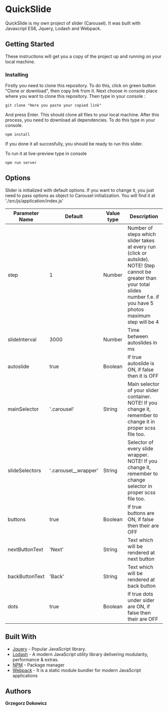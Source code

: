 # QuickSlide

QuickSlide is my own project of slider (Carousel). It was built with Javascript ES6, Jquery, Lodash and Webpack.

## Getting Started

These instructions will get you a copy of the project up and running on your local machine.

### Installing

Firstly you need to clone this repository. To do this, click on green button "Clone or download", then copy link from it.
Next choose in console place where you want to clone this repository.
Then type in your console : 

```
git clone "Here you paste your copied link"
```

And press Enter. This should clone all files to your local machine. 
After this process, you need to download all dependencies. To do this type in your console. 

```
npm install
```

If you done it all succesfully, you should be ready to run this slider. 

To run it at live-preview type in console
```
npm run server
```

## Options

Slider is initialized with default options. If you want to change it, you just need to pass options as object to Carousel initialization. You will find it at './src/js/application/index.js'

| Parameter Name  | Default | Value type | Description |
| ------------- | ------------- | ------------- | ------------- |
| step  | 1  | Number  | Number of steps which slider takes at every run (click or autslide). NOTE! Step cannot be greater than your total slides number f.e. if you have 5 photos maximum step will be 4  |
| slideInterval | 3000  | Number  | Time between autoslides in ms |
| autoslide  | true  | Boolean  | If true autoslide is ON, if false then it is OFF |
| mainSelector  | '.carousel'  | String  | Main selector of your slider container. NOTE! If you change it, remember to change it in proper scss file too. |
| slideSelectors  | '.carousel__wrapper'  | String  | Selector of every slide wrapper. NOTE! If you change it, remember to change selector in proper scss file too. |
| buttons  | true  | Boolean  | If true buttons are ON, if false then their are OFF  |
| nextButtonText  | 'Next'  | String  | Text which will be rendered at next button  |
| backButtonText  | 'Back'  | String  | Text which will be rendered at back button  |
| dots  | true  | Boolean  | If true dots under sider are ON, if false then their are OFF  |



## Built With

* [Jquery](https://jquery.com/) - Popular JavaScript library.
* [Lodash](https://lodash.com/) - A modern JavaScript utility library delivering modularity, performance & extras.
* [NPM](https://www.npmjs.com/) - Package manager
* [Webpack](https://webpack.js.org/) - It is a static module bundler for modern JavaScript applications


## Authors

 **Grzegorz Dokowicz**

